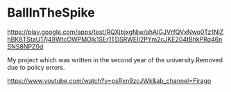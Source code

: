 # BallInTheSpike



https://play.google.com/apps/test/RQXjbjxgNjw/ahAIGJVrfQVxNwo0Tz1NiZhBK8TStaU17j49WtcOWPMOlk1SEr1TDSRWEII2PYm2cJKE204tBhkPRq46nSNS8NPZ0d

My project which was written in the second year of the university.Removed due to policy errors.


https://www.youtube.com/watch?v=psRxn9zcJWk&ab_channel=Firago
